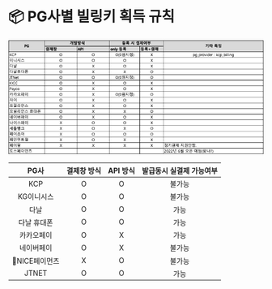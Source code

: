 # 📦 PG사별 빌링키 획득 규칙

![](<../.gitbook/assets/image (19) (1) (1).png>)

|    PG사    | 결제창 방식  | API 방식  | 발급동시 실결제 가능여부  |
| :-------: | :-----: | :-----: | :------------: |
|    KCP    |    O    |    O    |       불가능      |
|   KG이니시스  |    O    |    O    |       불가능      |
|     다날    |    O    |    O    |       가능       |
|   다날 휴대폰  |    O    |    O    |       가능       |
|   카카오페이   |    O    |    X    |       가능       |
|   네이버페이   |    O    |    X    |       불가능      |
| NICE페이먼츠 |    X    |    O    |       불가능      |
|   JTNET   |    O    |    O    |       가능       |
